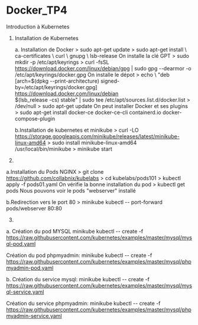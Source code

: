# Docker_TP4

Introduction à Kubernetes

1. Installation de Kubernetes

   a. Installation de Docker
         > sudo apt-get update
         > sudo apt-get install \ ca-certificates \ curl \ gnupg \ lsb-release
       On installe la clé GPT
         > sudo mkdir -p /etc/apt/keyrings
         > curl -fsSL https://download.docker.com/linux/debian/gpg | sudo gpg --dearmor -o /etc/apt/keyrings/docker.gpg
       On installe le dépot 
         > echo \ "deb [arch=$(dpkg --print-architecture) signed-by=/etc/apt/keyrings/docker.gpg] https://download.docker.com/linux/debian \
           $(lsb_release -cs) stable" | sudo tee /etc/apt/sources.list.d/docker.list > /dev/null
         > sudo apt-get update
       On peut installer Docker et ses plugins
         > sudo apt-get install docker-ce docker-ce-cli containerd.io docker-compose-plugin
         
   b.Installation de kubernetes et minikube
         > curl -LO https://storage.googleapis.com/minikube/releases/latest/minikube-linux-amd64
         > sudo install minikube-linux-amd64 /usr/local/bin/minikube
         > minikube start
         
 2.
   a.Installation du Pods NGINX
         > git clone https://github.com/collabnix/kubelabs
         > cd kubelabs/pods101
         > kubectl apply -f pods01.yaml
     On vérifie la bonne installation du pod 
         > kubectl get pods
     Nous pouvons voir le pods "webserver" installé
     
   b.Redirection vers le port 80 
         > minikube kubectl -- port-forward pods/webserver 80:80
         
3.
a.
  Création du pod MYSQL
  minikube kubectl -- create -f https://raw.githubusercontent.com/kubernetes/examples/master/mysql/mysql-pod.yaml

  Création du pod phpmyadmin:
  minikube kubectl --  create -f https://raw.githubusercontent.com/kubernetes/examples/master/mysql/phpmyadmin-pod.yaml

b.
  Création du service mysql:
  minikube kubectl --  create -f https://raw.githubusercontent.com/kubernetes/examples/master/mysql/mysql-service.yaml

  Création du service phpmyadmin:
  minikube kubectl --  create -f https://raw.githubusercontent.com/kubernetes/examples/master/mysql/phpmyadmin-service.yaml

